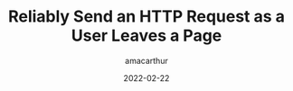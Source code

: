 ---
author: amacarthur
date: 2022-02-22
permalink: false
publisher: css
tags:
  - http
target_url: https://css-tricks.com/send-an-http-request-on-page-exit/
title: Reliably Send an HTTP Request as a User Leaves a Page
---